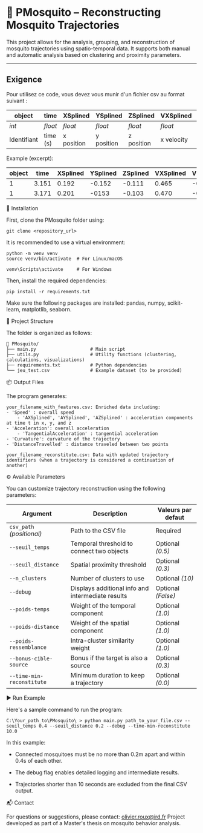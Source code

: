 # 🦟 PMosquito – Reconstructing Mosquito Trajectories

This project allows for the analysis, grouping, and reconstruction of mosquito trajectories using spatio-temporal data.
It supports both manual and automatic analysis based on clustering and proximity parameters.

---

## Exigence 

Pour utilisez ce code, vous devez vous munir d'un fichier csv au format suivant :

| object 	| time 		| XSplined 	| YSplined 	| ZSplined 	| VXSplined 	| VYSplined 	| VZSpline 	|
|---------------|---------------|---------------|---------------|---------------|---------------|---------------|---------------|
| *int*  	| *float*   	| *float* 	| *float* 	| *float*  	| *float* 	| *float* 	| *float* 	|
| Identifiant  	| time (s)  	| x position	| y position 	| z position	| x velocity 	| y velocity	| z velocity 	|

Example (excerpt):

| object 	| time 		| XSplined 	| YSplined 	| ZSplined 	| VXSplined 	| VYSplined 	| VZSpline 	|
|---------------|---------------|---------------|---------------|---------------|---------------|---------------|---------------|
| 1	 	| 3.151  	| 0.192		| -0.152	|-0.111		| 0.465 	| -0.050	| 0.403		|
| 1 	 	| 3.171		| 0.201		| -0153		| -0.103	| 0.470		|-0.044		| 0.396	 	|


🚀 Installation

First, clone the PMosquito folder using:

	git clone <repository_url>

It is recommended to use a virtual environment:
```
python -m venv venv
source venv/bin/activate  # For Linux/macOS

```

```
venv\Scripts\activate     # For Windows

```

Then, install the required dependencies:

	pip install -r requirements.txt

Make sure the following packages are installed: pandas, numpy, scikit-learn, matplotlib, seaborn.

📂 Project Structure

The folder is organized as follows:
```
📁 PMosquito/
├── main.py                    # Main script
├── utils.py                   # Utility functions (clustering, calculations, visualizations)
├── requirements.txt           # Python dependencies
└── jeu_test.csv               # Example dataset (to be provided)
```


📦 Output Files

The program generates:

    your_filename_with_features.csv: Enriched data including:
	- 'Speed' : overall speed
        - 'AXSplined', 'AYSplined', 'AZSplined' : acceleration components at time t in x, y, and z
	- 'Acceleration': overall acceleration
        - 'TangentialAcceleration' : tangential acceleration
	- 'Curvature': curvature of the trajectory
	- 'DistanceTravelled' : distance traveled between two points

    your_filename_reconstitute.csv: Data with updated trajectory identifiers (when a trajectory is considered a continuation of another)

⚙️ Available Parameters

You can customize trajectory reconstruction using the following parameters:

| Argument                  | Description                                          | Valeurs par defaut      |
|---------------------------|------------------------------------------------------|-------------------------|
| `csv_path` *(positional)* | Path to the CSV file                          	   | Required		     | 
| `--seuil_temps`           | Temporal threshold to connect two objects            |Optional *(0.5)*         | 
| `--seuil_distance`        | Spatial proximity threshold                          | Optional *(0.3)*        |
| `--n_clusters`            |Number of clusters to use                      	   | Optional *(10)*         | 
| `--debug`                 |	Displays additional info and intermediate results  | Optional *(False)*      |
| `--poids-temps`           | Weight of the temporal component                 	   | Optional *(1.0)*        | 
| `--poids-distance`        | Weight of the spatial component                      | Optional *(1.0)*        | 
| `--poids-ressemblance`    |Intra-cluster similarity weight                       | Optional *(1.0)*        | 
| `--bonus-cible-source`    | 	Bonus if the target is also a source               | Optional *(0.3)*        |
| `--time-min-reconstitute` | Minimum duration to keep a trajectory                | Optional *(0.0)*        | 

▶️ Run Example

Here's a sample command to run the program:

	C:\Your_path_to\PMosquito\ > python main.py path_to_your_file.csv --seuil_temps 0.4 --seuil_distance 0.2 --debug --time-min-reconstitute 10.0


In this example:

- Connected mosquitoes must be no more than 0.2m apart and within 0.4s of each other.

- The debug flag enables detailed logging and intermediate results.

- Trajectories shorter than 10 seconds are excluded from the final CSV output.

📬 Contact

For questions or suggestions, please contact:
olivier.roux@ird.fr
Project developed as part of a Master's thesis on mosquito behavior analysis.
